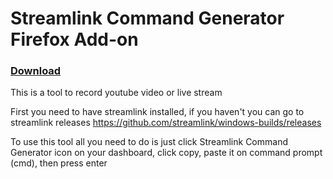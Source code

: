 # Streamlink Command Generator Firefox Add-on

### [Download](https://addons.mozilla.org/en-US/firefox/addon/streamlink-command-generator/)

This is a tool to record youtube video or live stream

First you need to have streamlink installed, if you haven't you can go to streamlink releases https://github.com/streamlink/windows-builds/releases

To use this tool all you need to do is just click Streamlink Command Generator icon on your dashboard, click copy, paste it on command prompt (cmd), then press enter
